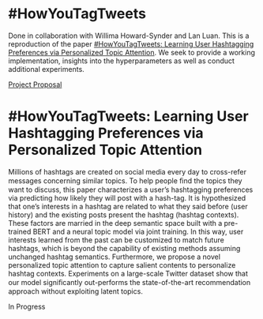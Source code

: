 # #HowYouTagTweets
Done in collaboration with Willima Howard-Synder and Lan Luan. This is a reproduction of the paper [#HowYouTagTweets: Learning User Hashtagging Preferences via Personalized Topic Attention](https://github.com/DarkArcZ/nlp/blob/caad02735902d0b92138948418f5bfbdd050eb38/Projects/%23HowYouTagTweets/paper/2021.emnlp-main.616.pdf). We seek to provide a working implementation, insights into the hyperparameters as well as conduct additional experiments.

[Project Proposal](https://github.com/DarkArcZ/nlp/blob/caad02735902d0b92138948418f5bfbdd050eb38/Projects/%23HowYouTagTweets/proposal/CSE_517__Project_Doraemon_Jerome_William_Lan.pdf)

# #HowYouTagTweets: Learning User Hashtagging Preferences via Personalized Topic Attention
Millions of hashtags are created on social media every day to cross-refer messages concerning similar topics. To help people ﬁnd the topics they want to discuss, this paper characterizes a user’s hashtagging preferences via predicting how likely they will post with a hash-tag. It is hypothesized that one’s interests in a hashtag are related to what they said before (user history) and the existing posts present the hashtag (hashtag contexts). These factors are married in the deep semantic space built with a pre-trained BERT and a neural topic model via joint training. In this way, user interests learned from the past can be customized to match future hashtags, which is beyond the capability of existing methods assuming unchanged hashtag semantics. Furthermore, we propose a novel personalized topic attention to capture salient contents to personalize hashtag contexts. Experiments on a large-scale Twitter dataset show that our model signiﬁcantly out-performs the state-of-the-art recommendation approach without exploiting latent topics.

In Progress